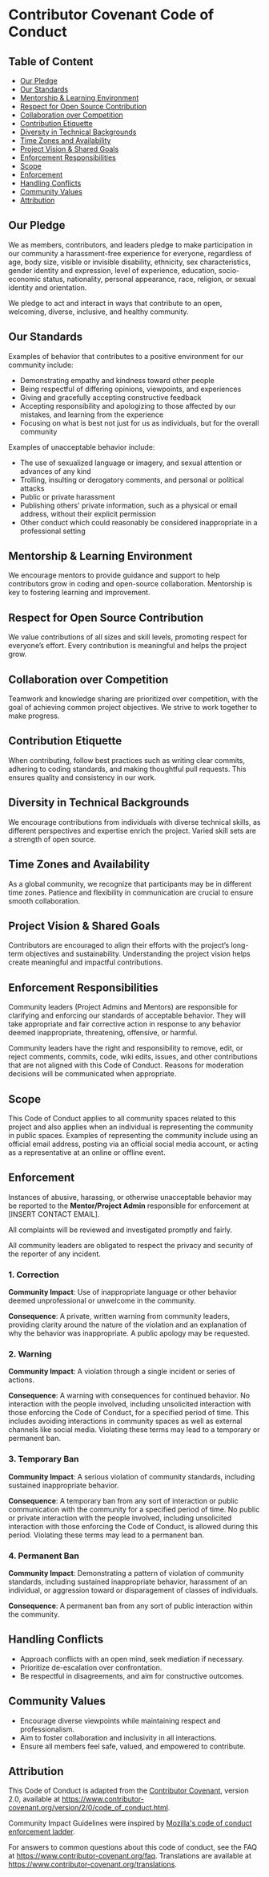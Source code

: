 # Contributor Covenant Code of Conduct

## Table of Content

- [Our Pledge](#our-pledge)
- [Our Standards](#our-standards)
- [Mentorship & Learning Environment](#mentorship-learning-environment)
- [Respect for Open Source Contribution](#respect-for-open-source-contribution)
- [Collaboration over Competition](#collaboration-over-competition)
- [Contribution Etiquette](#contribution-etiquette)
- [Diversity in Technical Backgrounds](#diversity-in-technical-backgrounds)
- [Time Zones and Availability](#time-zones-and-availability)
- [Project Vision & Shared Goals](#project-vision-shared-goals)
- [Enforcement Responsibilities](#enforcement-responsibilities)
- [Scope](#scope)
- [Enforcement](#enforcement)
- [Handling Conflicts](#handling-conflicts)
- [Community Values](#community-values)
- [Attribution](#attribution)


## Our Pledge

We as members, contributors, and leaders pledge to make participation in our
community a harassment-free experience for everyone, regardless of age, body
size, visible or invisible disability, ethnicity, sex characteristics, gender
identity and expression, level of experience, education, socio-economic status,
nationality, personal appearance, race, religion, or sexual identity
and orientation.

We pledge to act and interact in ways that contribute to an open, welcoming,
diverse, inclusive, and healthy community.

## Our Standards

Examples of behavior that contributes to a positive environment for our
community include:

* Demonstrating empathy and kindness toward other people
* Being respectful of differing opinions, viewpoints, and experiences
* Giving and gracefully accepting constructive feedback
* Accepting responsibility and apologizing to those affected by our mistakes,
  and learning from the experience
* Focusing on what is best not just for us as individuals, but for the
  overall community

Examples of unacceptable behavior include:

* The use of sexualized language or imagery, and sexual attention or
  advances of any kind
* Trolling, insulting or derogatory comments, and personal or political attacks
* Public or private harassment
* Publishing others' private information, such as a physical or email
  address, without their explicit permission
* Other conduct which could reasonably be considered inappropriate in a
  professional setting


## Mentorship & Learning Environment

We encourage mentors to provide guidance and support to help contributors grow in coding and open-source collaboration. Mentorship is key to fostering learning and improvement.

## Respect for Open Source Contribution

We value contributions of all sizes and skill levels, promoting respect for everyone’s effort. Every contribution is meaningful and helps the project grow.

## Collaboration over Competition

Teamwork and knowledge sharing are prioritized over competition, with the goal of achieving common project objectives. We strive to work together to make progress.

## Contribution Etiquette

When contributing, follow best practices such as writing clear commits, adhering to coding standards, and making thoughtful pull requests. This ensures quality and consistency in our work.

## Diversity in Technical Backgrounds

We encourage contributions from individuals with diverse technical skills, as different perspectives and expertise enrich the project. Varied skill sets are a strength of open source.

## Time Zones and Availability

As a global community, we recognize that participants may be in different time zones. Patience and flexibility in communication are crucial to ensure smooth collaboration.

## Project Vision & Shared Goals

Contributors are encouraged to align their efforts with the project’s long-term objectives and sustainability. Understanding the project vision helps create meaningful and impactful contributions.


## Enforcement Responsibilities

Community leaders (Project Admins and Mentors) are responsible for clarifying and enforcing our standards of acceptable behavior. They will take appropriate and fair corrective action in response to any behavior deemed inappropriate, threatening, offensive, or harmful.

Community leaders have the right and responsibility to remove, edit, or reject comments, commits, code, wiki edits, issues, and other contributions that are not aligned with this Code of Conduct. Reasons for moderation decisions will be communicated when appropriate.


## Scope

This Code of Conduct applies to all community spaces related to this project and also applies when an individual is representing the community in public spaces. Examples of representing the community include using an official email address, posting via an official social media account, or acting as a representative at an online or offline event.


## Enforcement

Instances of abusive, harassing, or otherwise unacceptable behavior may be reported to the **Mentor/Project Admin** responsible for enforcement at [INSERT CONTACT EMAIL].

All complaints will be reviewed and investigated promptly and fairly.

All community leaders are obligated to respect the privacy and security of the reporter of any incident.


### 1. Correction

**Community Impact**: Use of inappropriate language or other behavior deemed
unprofessional or unwelcome in the community.

**Consequence**: A private, written warning from community leaders, providing
clarity around the nature of the violation and an explanation of why the
behavior was inappropriate. A public apology may be requested.

### 2. Warning

**Community Impact**: A violation through a single incident or series
of actions.

**Consequence**: A warning with consequences for continued behavior. No
interaction with the people involved, including unsolicited interaction with
those enforcing the Code of Conduct, for a specified period of time. This
includes avoiding interactions in community spaces as well as external channels
like social media. Violating these terms may lead to a temporary or
permanent ban.

### 3. Temporary Ban

**Community Impact**: A serious violation of community standards, including
sustained inappropriate behavior.

**Consequence**: A temporary ban from any sort of interaction or public
communication with the community for a specified period of time. No public or
private interaction with the people involved, including unsolicited interaction
with those enforcing the Code of Conduct, is allowed during this period.
Violating these terms may lead to a permanent ban.

### 4. Permanent Ban

**Community Impact**: Demonstrating a pattern of violation of community
standards, including sustained inappropriate behavior,  harassment of an
individual, or aggression toward or disparagement of classes of individuals.

**Consequence**: A permanent ban from any sort of public interaction within
the community.

## Handling Conflicts

- Approach conflicts with an open mind, seek mediation if necessary.
- Prioritize de-escalation over confrontation.
- Be respectful in disagreements, and aim for constructive outcomes.

## Community Values

- Encourage diverse viewpoints while maintaining respect and professionalism.
- Aim to foster collaboration and inclusivity in all interactions.
- Ensure all members feel safe, valued, and empowered to contribute.

## Attribution

This Code of Conduct is adapted from the [Contributor Covenant][homepage],
version 2.0, available at https://www.contributor-covenant.org/version/2/0/code_of_conduct.html.

Community Impact Guidelines were inspired by [Mozilla's code of conduct enforcement ladder](https://github.com/mozilla/diversity).

[homepage]: https://www.contributor-covenant.org

For answers to common questions about this code of conduct, see the FAQ at https://www.contributor-covenant.org/faq. Translations are available at https://www.contributor-covenant.org/translations.
